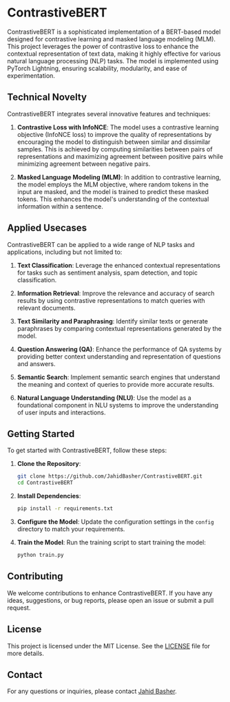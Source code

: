 # ContrastiveBERT
ContrastiveBERT is a sophisticated implementation of a BERT-based model designed for contrastive learning and masked language modeling (MLM). This project leverages the power of contrastive loss to enhance the contextual representation of text data, making it highly effective for various natural language processing (NLP) tasks. The model is implemented using PyTorch Lightning, ensuring scalability, modularity, and ease of experimentation.

## Technical Novelty
ContrastiveBERT integrates several innovative features and techniques:

1. **Contrastive Loss with InfoNCE**: The model uses a contrastive learning objective (InfoNCE loss) to improve the quality of representations by encouraging the model to distinguish between similar and dissimilar samples. This is achieved by computing similarities between pairs of representations and maximizing agreement between positive pairs while minimizing agreement between negative pairs.

2. **Masked Language Modeling (MLM)**: In addition to contrastive learning, the model employs the MLM objective, where random tokens in the input are masked, and the model is trained to predict these masked tokens. This enhances the model's understanding of the contextual information within a sentence.


## Applied Usecases
ContrastiveBERT can be applied to a wide range of NLP tasks and applications, including but not limited to:

1. **Text Classification**: Leverage the enhanced contextual representations for tasks such as sentiment analysis, spam detection, and topic classification.

2. **Information Retrieval**: Improve the relevance and accuracy of search results by using contrastive representations to match queries with relevant documents.

3. **Text Similarity and Paraphrasing**: Identify similar texts or generate paraphrases by comparing contextual representations generated by the model.

4. **Question Answering (QA)**: Enhance the performance of QA systems by providing better context understanding and representation of questions and answers.

5. **Semantic Search**: Implement semantic search engines that understand the meaning and context of queries to provide more accurate results.

6. **Natural Language Understanding (NLU)**: Use the model as a foundational component in NLU systems to improve the understanding of user inputs and interactions.

## Getting Started
To get started with ContrastiveBERT, follow these steps:

1. **Clone the Repository**:
    ```sh
    git clone https://github.com/JahidBasher/ContrastiveBERT.git
    cd ContrastiveBERT
    ```

2. **Install Dependencies**:
    ```sh
    pip install -r requirements.txt
    ```

3. **Configure the Model**:
    Update the configuration settings in the `config` directory to match your requirements.

4. **Train the Model**:
    Run the training script to start training the model:
    ```sh
    python train.py
    ```

## Contributing
We welcome contributions to enhance ContrastiveBERT. If you have any ideas, suggestions, or bug reports, please open an issue or submit a pull request.

## License
This project is licensed under the MIT License. See the [LICENSE](LICENSE) file for more details.

## Contact
For any questions or inquiries, please contact [Jahid Basher](mailto:jahid@example.com).

